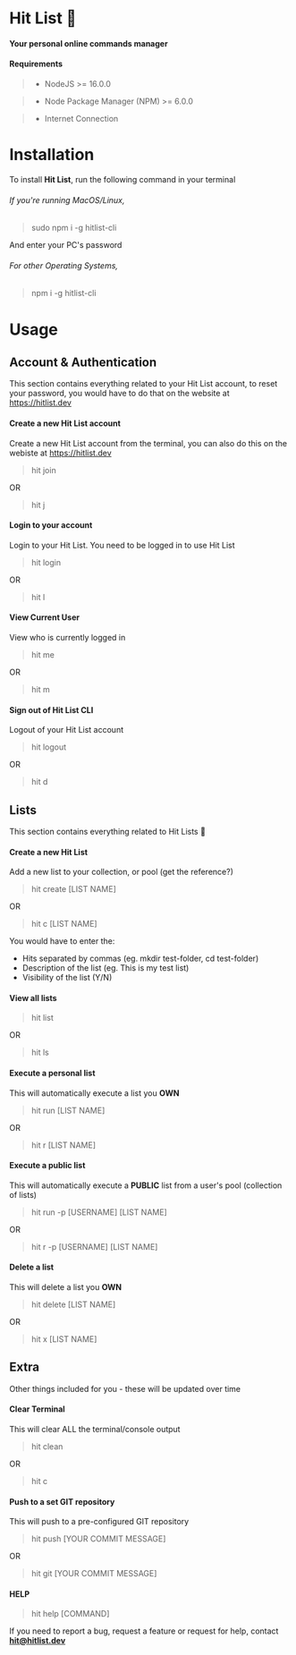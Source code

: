 # Hit List 🚀

#### Your personal **online** commands manager

#### Requirements

> - NodeJS >= 16.0.0

> - Node Package Manager (NPM) >= 6.0.0

> - Internet Connection

# Installation

To install **Hit List**, run the following command in your terminal

###### If you're running MacOS/Linux,

> sudo npm i -g hitlist-cli

And enter your PC's password

###### For other Operating Systems,

> npm i -g hitlist-cli

# Usage

## Account & Authentication

This section contains everything related to your Hit List account, to reset your password, you would have to do that on the website at https://hitlist.dev

#### Create a new Hit List account

Create a new Hit List account from the terminal, you can also do this on the webiste at https://hitlist.dev

> hit join

OR

> hit j

#### Login to your account

Login to your Hit List. You need to be logged in to use Hit List

> hit login

OR

> hit l

#### View Current User

View who is currently logged in

> hit me

OR

> hit m

#### Sign out of Hit List CLI

Logout of your Hit List account

> hit logout

OR

> hit d

## Lists

This section contains everything related to Hit Lists 🔫

#### Create a new Hit List

Add a new list to your collection, or pool (get the reference?)

> hit create [LIST NAME]

OR

> hit c [LIST NAME]

You would have to enter the:

- Hits separated by commas (eg. mkdir test-folder, cd test-folder)
- Description of the list (eg. This is my test list)
- Visibility of the list (Y/N)

#### View all lists

> hit list

OR

> hit ls

#### Execute a personal list

This will automatically execute a list you **OWN**

> hit run [LIST NAME]

OR

> hit r [LIST NAME]

#### Execute a public list

This will automatically execute a **PUBLIC** list from a user's pool (collection of lists)

> hit run -p [USERNAME] [LIST NAME]

OR

> hit r -p [USERNAME] [LIST NAME]

#### Delete a list

This will delete a list you **OWN**

> hit delete [LIST NAME]

OR

> hit x [LIST NAME]

## Extra

Other things included for you - these will be updated over time

#### Clear Terminal

This will clear ALL the terminal/console output

> hit clean

OR

> hit c

#### Push to a set GIT repository

This will push to a pre-configured GIT repository

> hit push [YOUR COMMIT MESSAGE]

OR

> hit git [YOUR COMMIT MESSAGE]

#### HELP

> hit help [COMMAND]

If you need to report a bug, request a feature or request for help, contact **hit@hitlist.dev**

